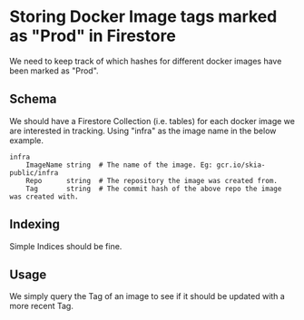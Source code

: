 # Storing Docker Image tags marked as "Prod" in Firestore

We need to keep track of which hashes for different docker images have been
marked as "Prod".

## Schema

We should have a Firestore Collection (i.e. tables) for each docker image we
are interested in tracking. Using "infra" as the image name in the below
example.

    infra
    	ImageName string  # The name of the image. Eg: gcr.io/skia-public/infra
    	Repo      string  # The repository the image was created from.
    	Tag       string  # The commit hash of the above repo the image was created with.

## Indexing

Simple Indices should be fine.

## Usage

We simply query the Tag of an image to see if it should be updated with a more
recent Tag.
